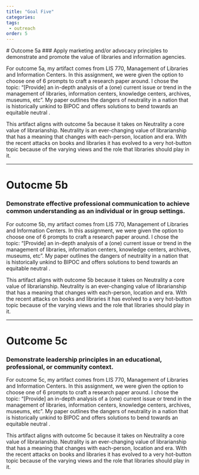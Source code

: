 ```yaml
---
title: "Goal Five"
categories:
tags:
 - outreach
order: 5
---
```

<link href="{{ 'assets/css/dflip.min.css' | absolute_url }}" rel="stylesheet" type="text/css">
<link href="{{ 'assets/css/themify-icons.min.css' | absolute_url }}" rel="stylesheet" type="text/css">
# Outcome 5a
### Apply marketing and/or advocacy principles to demonstrate and promote the value of libraries and information agencies.

For outcome 5a, my artifact comes from LIS 770, Management of Libraries and Information Centers. In this assignment, we were given the option to choose one of 6 prompts to craft a research paper around. I chose the topic: “[Provide] an in-depth analysis of a (one) current issue or trend in the management of libraries, information centers, knowledge centers, archives, museums, etc”. My paper outlines the dangers of neutrality in a nation that is historically unkind to BIPOC and offers solutions to bend towards an equitable neutral .
<div class="container">
    <div class="row">
        <div class="col-xs-12">
            <div id="flipbook" class="_df_book" height="500" webgl="true"
                backgroundcolor="#0f477e"
                source="{{ 'assets/pdf/The-Case-for-Memory-Safe-Roadmaps-508c.pdf' | absolute_url }}">
            </div>
        </div>
    </div>
</div>

This artifact aligns with outcome 5a because it takes on Neutrality a core value of librarianship. Neutrality is an ever-changing value of librarianship that has a meaning that changes with each-person, location and era. With the recent attacks on books and libraries it has evolved to a very hot-button topic because of the varying views and the role that libraries should play in it.

---
# Outocme 5b
### Demonstrate effective professional communication to achieve common understanding as an individual or in group settings.

For outcome 5b, my artifact comes from LIS 770, Management of Libraries and Information Centers. In this assignment, we were given the option to choose one of 6 prompts to craft a research paper around. I chose the topic: “[Provide] an in-depth analysis of a (one) current issue or trend in the management of libraries, information centers, knowledge centers, archives, museums, etc”. My paper outlines the dangers of neutrality in a nation that is historically unkind to BIPOC and offers solutions to bend towards an equitable neutral .
<div class="container">
    <div class="row">
        <div class="col-xs-12">
            <div id="flipbook" class="_df_book" height="500" webgl="true"
                backgroundcolor="#0f477e"
                source="{{ 'assets/pdf/The-Case-for-Memory-Safe-Roadmaps-508c.pdf' | absolute_url }}">
            </div>
        </div>
    </div>
</div>

This artifact aligns with outcome 5b because it takes on Neutrality a core value of librarianship. Neutrality is an ever-changing value of librarianship that has a meaning that changes with each-person, location and era. With the recent attacks on books and libraries it has evolved to a very hot-button topic because of the varying views and the role that libraries should play in it.

---
# Outcome 5c
### Demonstrate leadership principles in an educational, professional, or community context.

For outcome 5c, my artifact comes from LIS 770, Management of Libraries and Information Centers. In this assignment, we were given the option to choose one of 6 prompts to craft a research paper around. I chose the topic: “[Provide] an in-depth analysis of a (one) current issue or trend in the management of libraries, information centers, knowledge centers, archives, museums, etc”. My paper outlines the dangers of neutrality in a nation that is historically unkind to BIPOC and offers solutions to bend towards an equitable neutral .
<div class="container">
    <div class="row">
        <div class="col-xs-12">
            <div id="flipbook" class="_df_book" height="500" webgl="true"
                backgroundcolor="#0f477e"
                source="{{ 'assets/pdf/The-Case-for-Memory-Safe-Roadmaps-508c.pdf' | absolute_url }}">
            </div>
        </div>
    </div>
</div>

This artifact aligns with outcome 5c because it takes on Neutrality a core value of librarianship. Neutrality is an ever-changing value of librarianship that has a meaning that changes with each-person, location and era. With the recent attacks on books and libraries it has evolved to a very hot-button topic because of the varying views and the role that libraries should play in it.
<script src="{{ 'assets/js/libs/jquery.min.js' | absolute_url }}" type="text/javascript"></script>
<script src="{{ 'assets/js/dflip.min.js' | absolute_url }}" type="text/javascript"></script>

